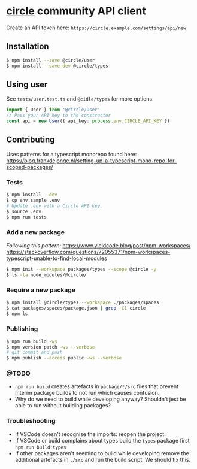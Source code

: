 # [circle](https://circle.so/) community API client

Create an API token here:
`https://circle.example.com/settings/api/new`

## Installation
```bash
$ npm install --save @circle/user
$ npm install --save-dev @circle/types
```

## Using user

See `tests/user.test.ts` and `@cidle/types` for more options.

```ts
import { User } from '@circle/user'
// Pass your API key to the constructor
const api = new User({ api_key: process.env.CIRCLE_API_KEY })
```

## Contributing

Uses patterns for a typescript monorepo found here:
https://blog.frankdejonge.nl/setting-up-a-typescript-mono-repo-for-scoped-packages/

### Tests

```bash
$ npm install --dev
$ cp env.sample .env
# Update .env with a Circle API key.
$ source .env
$ npm run tests
```

### Add a new package
_Following this pattern:_
https://www.yieldcode.blog/post/npm-workspaces/
https://stackoverflow.com/questions/72055371/npm-workspaces-typescript-unable-to-find-local-modules

```bash
$ npm init --workspace packages/types --scope @circle -y
$ ls -la node_modules/@circle/
```

### Require a new package

```bash
$ npm install @circle/types --workspace ./packages/spaces
$ cat packages/spaces/package.json | grep -C1 circle
$ npm ls
```

### Publishing

```bash
$ npm run build -ws
$ npm version patch -ws --verbose
# git commit and push
$ npm publish --access public -ws --verbose
```

### @TODO
- `npm run build` creates artefacts in `package/*/src` files that prevent
  interim package builds to not run which causes confusion.
- Why do we need to build while developing anyway? Shouldn't jest be able to
  run without building packages?

### Troubleshooting
* If VSCode doesn't recognise the imports: reopen the project.
* If VSCode or build complains about types build the `types` package first
  `npm run build:types`
* If other packages aren't seeming to build while developing remove the
  additional artefacts in `./src` and run the build script. We should fix this.
